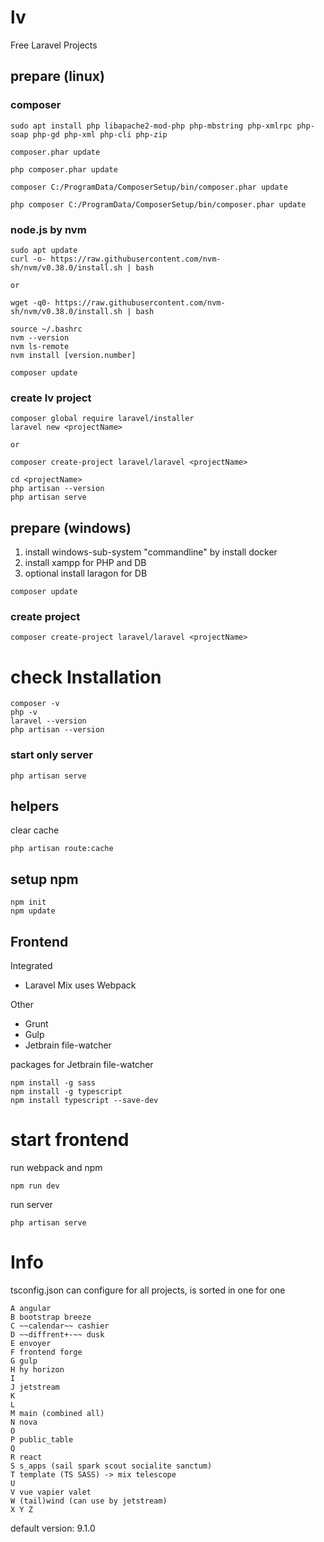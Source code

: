 # lv
Free Laravel Projects


## prepare (linux)
### composer

````shell
sudo apt install php libapache2-mod-php php-mbstring php-xmlrpc php-soap php-gd php-xml php-cli php-zip
````

````shell
composer.phar update

php composer.phar update

composer C:/ProgramData/ComposerSetup/bin/composer.phar update

php composer C:/ProgramData/ComposerSetup/bin/composer.phar update
````
### node.js by nvm
````shell
sudo apt update
curl -o- https://raw.githubusercontent.com/nvm-sh/nvm/v0.38.0/install.sh | bash

or

wget -q0- https://raw.githubusercontent.com/nvm-sh/nvm/v0.38.0/install.sh | bash
````

````shell
source ~/.bashrc
nvm --version
nvm ls-remote
nvm install [version.number]
````

````shell
composer update
````

### create lv project
````shell
composer global require laravel/installer
laravel new <projectName>

or

composer create-project laravel/laravel <projectName>
````

````shell
cd <projectName>
php artisan --version 
php artisan serve
````

## prepare (windows)

1. install windows-sub-system "commandline" by install docker
2. install xampp for PHP and DB
3. optional install laragon for DB

````shell
composer update
````

### create project
````shell
composer create-project laravel/laravel <projectName>
````

# check Installation
````shell
composer -v
php -v
laravel --version
php artisan --version
````

### start only server
````shell
php artisan serve
````
## helpers
clear cache
````shell
php artisan route:cache
````

## setup npm
````shell
npm init
npm update
````

## Frontend
Integrated
- Laravel Mix uses Webpack

Other
- Grunt
- Gulp
- Jetbrain file-watcher

packages for Jetbrain file-watcher
````shell
npm install -g sass
npm install -g typescript
npm install typescript --save-dev
````

# start frontend
run webpack and npm
````shell
npm run dev
````
run server
````shell
php artisan serve
````

# Info
tsconfig.json can configure for all projects, is sorted in one for one
````
A angular
B bootstrap breeze
C ~~calendar~~ cashier
D ~~diffrent+-~~ dusk
E envoyer
F frontend forge
G gulp
H hy horizon
I
J jetstream
K
L
M main (combined all)
N nova
O
P public_table
Q
R react
S s_apps (sail spark scout socialite sanctum)
T template (TS SASS) -> mix telescope
U
V vue vapier valet
W (tail)wind (can use by jetstream)
X Y Z
````
default version: 9.1.0



